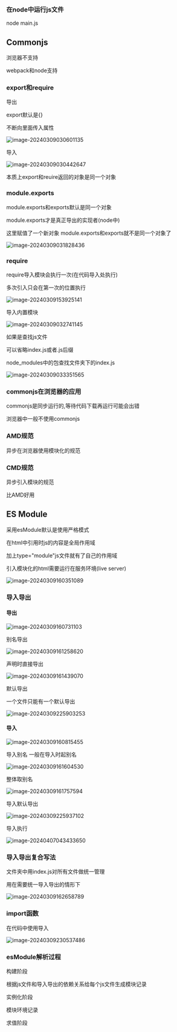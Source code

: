 ### 在node中运行js文件

node main.js

## Commonjs

浏览器不支持

webpack和node支持

### export和require

导出

export默认是{}

不断向里面传入属性

![image-20240309030601135](img/image-20240309030601135.png)

导入

![image-20240309030442647](img/image-20240309030442647.png)

本质上export和reuire返回的对象是同一个对象

### module.exports

module.exports和exports默认是同一个对象

module.exports才是真正导出的实现者(node中)

这里赋值了一个新对象 module.exports和exports就不是同一个对象了

![image-20240309031828436](img/image-20240309031828436.png)

### require

require导入模块会执行一次(在代码导入处执行)

多次引入只会在第一次的位置执行

![image-20240309153925141](img/image-20240309153925141.png)

导入内置模块

![image-20240309032741145](img/image-20240309032741145.png)

如果是查找js文件

可以省略index.js或者.js后缀



node_modules中的包查找文件夹下的index.js

![image-20240309033351565](img/image-20240309033351565.png)

### commonjs在浏览器的应用

commonjs是同步运行的,等待代码下载再运行可能会出错

浏览器中一般不使用commonjs

### AMD规范

异步在浏览器使用模块化的规范

### CMD规范

异步引入模块的规范

比AMD好用

## ES Module

采用esModule默认是使用严格模式

在html中引用时js的内容是全局作用域

加上type="module"js文件就有了自己的作用域

引入模块化的html需要运行在服务环境(live server)

![image-20240309160351089](img/image-20240309160351089.png)

### 导入导出

#### 导出

![image-20240309160731103](img/image-20240309160731103.png)

别名导出

![image-20240309161258620](img/image-20240309161258620.png)

声明时直接导出

![image-20240309161439070](img/image-20240309161439070.png)

默认导出

一个文件只能有一个默认导出

![image-20240309225903253](img/image-20240309225903253.png)

#### 导入

![image-20240309160815455](img/image-20240309160815455.png)

导入别名 一般在导入时起别名

![image-20240309161604530](img/image-20240309161604530.png)

整体取别名

![image-20240309161757594](img/image-20240309161757594.png)

导入默认导出

![image-20240309225937102](img/image-20240309225937102.png)

导入执行

![image-20240407043433650](img/image-20240407043433650.png)

### 导入导出复合写法

文件夹中用index.js对所有文件做统一管理

用在需要统一导入导出的情形下

![image-20240309162658789](img/image-20240309162658789.png)

### import函数

在代码中使用导入

![image-20240309230537486](img/image-20240309230537486.png)

### esModule解析过程

构建阶段

根据js文件和导入导出的依赖关系给每个js文件生成模块记录

实例化阶段

模块环境记录

求值阶段


